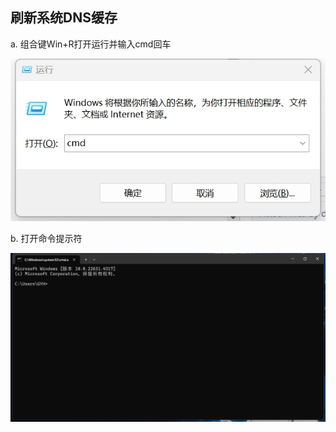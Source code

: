 ## 刷新系统DNS缓存
a. 组合键Win+R打开运行并输入cmd回车

![img](./assets/run.png)

b. 打开命令提示符

![img](./assets/cmd.png)
